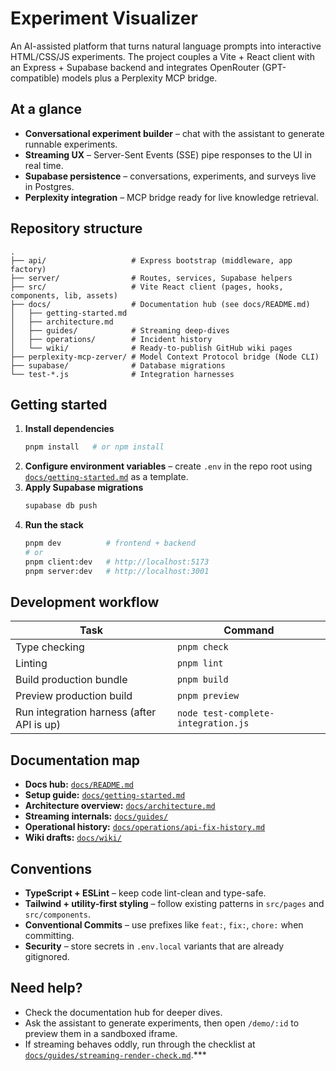 # Experiment Visualizer

An AI-assisted platform that turns natural language prompts into interactive HTML/CSS/JS experiments. The project couples a Vite + React client with an Express + Supabase backend and integrates OpenRouter (GPT-compatible) models plus a Perplexity MCP bridge.

## At a glance

- **Conversational experiment builder** – chat with the assistant to generate runnable experiments.
- **Streaming UX** – Server-Sent Events (SSE) pipe responses to the UI in real time.
- **Supabase persistence** – conversations, experiments, and surveys live in Postgres.
- **Perplexity integration** – MCP bridge ready for live knowledge retrieval.

## Repository structure

```
.
├── api/                   # Express bootstrap (middleware, app factory)
├── server/                # Routes, services, Supabase helpers
├── src/                   # Vite React client (pages, hooks, components, lib, assets)
├── docs/                  # Documentation hub (see docs/README.md)
│   ├── getting-started.md
│   ├── architecture.md
│   ├── guides/            # Streaming deep-dives
│   ├── operations/        # Incident history
│   └── wiki/              # Ready-to-publish GitHub wiki pages
├── perplexity-mcp-zerver/ # Model Context Protocol bridge (Node CLI)
├── supabase/              # Database migrations
└── test-*.js              # Integration harnesses
```

## Getting started

1. **Install dependencies**
   ```bash
   pnpm install   # or npm install
   ```
2. **Configure environment variables** – create `.env` in the repo root using [`docs/getting-started.md`](docs/getting-started.md) as a template.
3. **Apply Supabase migrations**
   ```bash
   supabase db push
   ```
4. **Run the stack**
   ```bash
   pnpm dev          # frontend + backend
   # or
   pnpm client:dev   # http://localhost:5173
   pnpm server:dev   # http://localhost:3001
   ```

## Development workflow

| Task | Command |
| ---- | ------- |
| Type checking | `pnpm check` |
| Linting | `pnpm lint` |
| Build production bundle | `pnpm build` |
| Preview production build | `pnpm preview` |
| Run integration harness (after API is up) | `node test-complete-integration.js` |

## Documentation map

- **Docs hub:** [`docs/README.md`](docs/README.md)
- **Setup guide:** [`docs/getting-started.md`](docs/getting-started.md)
- **Architecture overview:** [`docs/architecture.md`](docs/architecture.md)
- **Streaming internals:** [`docs/guides/`](docs/guides)
- **Operational history:** [`docs/operations/api-fix-history.md`](docs/operations/api-fix-history.md)
- **Wiki drafts:** [`docs/wiki/`](docs/wiki)

## Conventions

- **TypeScript + ESLint** – keep code lint-clean and type-safe.
- **Tailwind + utility-first styling** – follow existing patterns in `src/pages` and `src/components`.
- **Conventional Commits** – use prefixes like `feat:`, `fix:`, `chore:` when committing.
- **Security** – store secrets in `.env.local` variants that are already gitignored.

## Need help?

- Check the documentation hub for deeper dives.
- Ask the assistant to generate experiments, then open `/demo/:id` to preview them in a sandboxed iframe.
- If streaming behaves oddly, run through the checklist at [`docs/guides/streaming-render-check.md`](docs/guides/streaming-render-check.md).***
